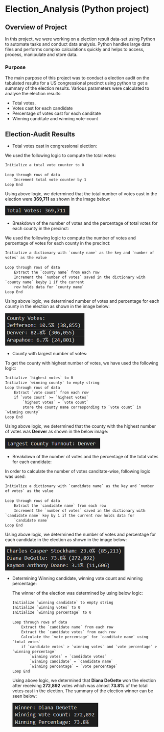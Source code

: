 # Election_Analysis (Python project)

## Overview of Project

In this project, we were working on a election result data-set using Python to automate tasks and conduct data analysis.
Python handles large data files and performs complex calculations quickly and helps to access, process, manipulate and store data.

### Purpose

The main purpose of this project was to conduct a election audit on the tabulated results for a US congressional
precinct using python to get a summary of the election results. Various parameters were calculated to analyse the election
results:
- Total votes,
- Votes cast for each candidate
- Percentage of votes cast for each canditate
- Winning canditate and winning vote-count

## Election-Audit Results

- Total votes cast in congressional election:

We used the following logic to compute the total votes:

```
Initialize a total vote counter to 0

Loop through rows of data
    Increment total vote counter by 1
Loop End
```
Using above logic, we determined that the total number of votes cast in the election were **369,711** as shown in the image below:

![Total_votes](Images_analysis/Total_votes.png)

- Breakdown of the number of votes and the percentage of total votes for each county in the precinct:

We used the following logic to compute the number of votes and percentage of votes for each county in the precinct: 

```
Initialize a dictionary with `county name` as the key and `number of votes` as the value

Loop through rows of data
    Extract the `county name` from each row
    Increment the `number of votes` saved in the dictionary with `county name` keyby 1 if the current
    row holds data for `county name`
Loop End
``` 
Using above logic, we determined number of votes and percentage for each county in the election as shown in the image below:

![County_votes](Images_analysis/County_votes.png)

- County with largest number of votes:

To get the county with highest number of votes, we have used the following logic:

```
Initialize `highest votes` to 0
Initialize `winning county` to empty string
Loop through rows of data
    Extract `vote count` from each row
    if `vote count` >= `highest votes`
        `highest votes` = `vote count`
        store the county name corresponding to `vote count` in `winning county`
Loop End
```
Using above logic, we determined that the county with the highest number of votes was **Denver** as shown in
the below image: 

![Largest_county_votes](Images_analysis/Largest_county_votes.png)

- Breakdown of the number of votes and the percentage of the total votes for each candidate:

In order to calculate the number of votes canditate-wise, following logic was used:

```
Initialize a dictionary with `candidate name` as the key and `number of votes` as the value

Loop through rows of data
    Extract the `candidate name` from each row
    Increment the `number of votes` saved in the dictionary with `candidate name` key by 1 if the current row holds data for
    `candidate name`
Loop End
``` 
Using above logic, we determined the number of votes and percentage for each candidate in the election as shown in the image below:

![Candidate_votes](Images_analysis/Candidate_votes.png)

- Determining Winning candidate, winning vote count and winning percentage:

    The winner of the election was determined by using below logic: 
    ```
    Initialize `winning candidate` to empty string
    Initialize `winning votes` to 0
    Initialize `winning percentage` to 0

    Loop through rows of data
        Extract the `candidate name` from each row
        Extract the `candidate votes` from each row
        Calculate the `vote percentage` for `canditate name` using `total votes`
        if `candidate votes` > `winning votes` and `vote percentage` > `winning percentage`
            `winning votes` = `candidate votes`
            `winning candidate` = `candidate name`
            `winning percentage` = `vote percentage`
    Loop End
    ```
    Using above logic, we determined that **Diana DeGette** won the election after receiving **272,892** votes
    which was almost **73.8%** of the total votes cast in the election. The summary of the election winner can be
    seen below:

    ![Winner_details](Images_analysis/Winner_details.png)




